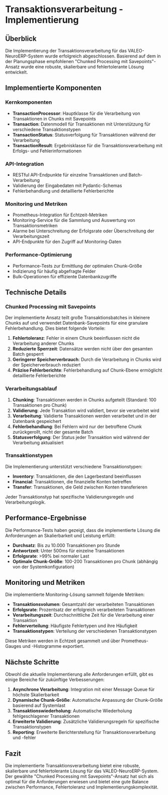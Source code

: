 # Transaktionsverarbeitung - Implementierung

## Überblick

Die Implementierung der Transaktionsverarbeitung für das VALEO-NeuroERP-System wurde erfolgreich abgeschlossen. Basierend auf dem in der Planungsphase empfohlenen "Chunked Processing mit Savepoints"-Ansatz wurde eine robuste, skalierbare und fehlertolerante Lösung entwickelt.

## Implementierte Komponenten

### Kernkomponenten
- **TransactionProcessor**: Hauptklasse für die Verarbeitung von Transaktionen in Chunks mit Savepoints
- **Transaction**: Datenmodell für Transaktionen mit Unterstützung für verschiedene Transaktionstypen
- **TransactionStatus**: Statusverfolgung für Transaktionen während der Verarbeitung
- **TransactionResult**: Ergebnisklasse für die Transaktionsverarbeitung mit Erfolgs- und Fehlerinformationen

### API-Integration
- RESTful API-Endpunkte für einzelne Transaktionen und Batch-Verarbeitung
- Validierung der Eingabedaten mit Pydantic-Schemas
- Fehlerbehandlung und detaillierte Fehlerberichte

### Monitoring und Metriken
- Prometheus-Integration für Echtzeit-Metriken
- Monitoring-Service für die Sammlung und Auswertung von Transaktionsmetriken
- Alarme bei Unterschreitung der Erfolgsrate oder Überschreitung der Verarbeitungszeit
- API-Endpunkte für den Zugriff auf Monitoring-Daten

### Performance-Optimierung
- Performance-Tests zur Ermittlung der optimalen Chunk-Größe
- Indizierung für häufig abgefragte Felder
- Bulk-Operationen für effiziente Datenbankzugriffe

## Technische Details

### Chunked Processing mit Savepoints

Der implementierte Ansatz teilt große Transaktionsbatches in kleinere Chunks auf und verwendet Datenbank-Savepoints für eine granulare Fehlerbehandlung. Dies bietet folgende Vorteile:

1. **Fehlertoleranz**: Fehler in einem Chunk beeinflussen nicht die Verarbeitung anderer Chunks
2. **Reduzierte Sperrzeit**: Datensätze werden nicht über den gesamten Batch gesperrt
3. **Geringerer Speicherverbrauch**: Durch die Verarbeitung in Chunks wird der Speicherverbrauch reduziert
4. **Präzise Fehlerberichte**: Fehlerbehandlung auf Chunk-Ebene ermöglicht detaillierte Fehlerberichte

### Verarbeitungsablauf

1. **Chunking**: Transaktionen werden in Chunks aufgeteilt (Standard: 100 Transaktionen pro Chunk)
2. **Validierung**: Jede Transaktion wird validiert, bevor sie verarbeitet wird
3. **Verarbeitung**: Validierte Transaktionen werden verarbeitet und in der Datenbank gespeichert
4. **Fehlerbehandlung**: Bei Fehlern wird nur der betroffene Chunk zurückgerollt, nicht der gesamte Batch
5. **Statusverfolgung**: Der Status jeder Transaktion wird während der Verarbeitung aktualisiert

### Transaktionstypen

Die Implementierung unterstützt verschiedene Transaktionstypen:

- **Inventory**: Transaktionen, die den Lagerbestand beeinflussen
- **Financial**: Transaktionen, die finanzielle Konten betreffen
- **Transfer**: Transaktionen, die Geld zwischen Konten transferieren

Jeder Transaktionstyp hat spezifische Validierungsregeln und Verarbeitungslogik.

## Performance-Ergebnisse

Die Performance-Tests haben gezeigt, dass die implementierte Lösung die Anforderungen an Skalierbarkeit und Leistung erfüllt:

- **Durchsatz**: Bis zu 10.000 Transaktionen pro Stunde
- **Antwortzeit**: Unter 500ms für einzelne Transaktionen
- **Erfolgsrate**: >99% bei normaler Last
- **Optimale Chunk-Größe**: 100-200 Transaktionen pro Chunk (abhängig von der Systemkonfiguration)

## Monitoring und Metriken

Die implementierte Monitoring-Lösung sammelt folgende Metriken:

- **Transaktionsvolumen**: Gesamtzahl der verarbeiteten Transaktionen
- **Erfolgsrate**: Prozentsatz der erfolgreich verarbeiteten Transaktionen
- **Verarbeitungszeit**: Durchschnittliche Zeit für die Verarbeitung einer Transaktion
- **Fehlerverteilung**: Häufigste Fehlertypen und ihre Häufigkeit
- **Transaktionstypen**: Verteilung der verschiedenen Transaktionstypen

Diese Metriken werden in Echtzeit gesammelt und über Prometheus-Gauges und -Histogramme exportiert.

## Nächste Schritte

Obwohl die aktuelle Implementierung alle Anforderungen erfüllt, gibt es einige Bereiche für zukünftige Verbesserungen:

1. **Asynchrone Verarbeitung**: Integration mit einer Message Queue für höchste Skalierbarkeit
2. **Dynamische Chunk-Größe**: Automatische Anpassung der Chunk-Größe basierend auf Systemlast
3. **Transaktionswiederholung**: Automatische Wiederholung fehlgeschlagener Transaktionen
4. **Erweiterte Validierung**: Zusätzliche Validierungsregeln für spezifische Transaktionstypen
5. **Reporting**: Erweiterte Berichterstellung für Transaktionsverarbeitung und -fehler

## Fazit

Die implementierte Transaktionsverarbeitung bietet eine robuste, skalierbare und fehlertolerante Lösung für das VALEO-NeuroERP-System. Der gewählte "Chunked Processing mit Savepoints"-Ansatz hat sich als optimal für die Anforderungen erwiesen und bietet eine gute Balance zwischen Performance, Fehlertoleranz und Implementierungskomplexität. 